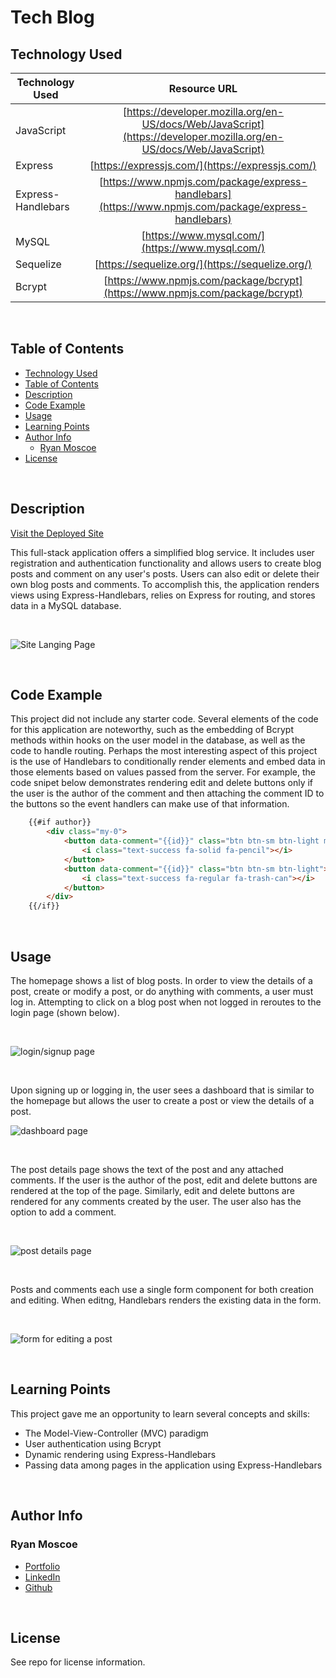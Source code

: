 # Tech Blog

## Technology Used 

| Technology Used    |                                                    Resource URL                                                    |
| ------------------ | :----------------------------------------------------------------------------------------------------------------: |
| JavaScript         | [https://developer.mozilla.org/en-US/docs/Web/JavaScript](https://developer.mozilla.org/en-US/docs/Web/JavaScript) |
| Express            |                                  [https://expressjs.com/](https://expressjs.com/)                                  |
| Express-Handlebars |        [https://www.npmjs.com/package/express-handlebars](https://www.npmjs.com/package/express-handlebars)        |
| MySQL              |                                  [https://www.mysql.com/](https://www.mysql.com/)                                  |
| Sequelize          |                                  [https://sequelize.org/](https://sequelize.org/)                                  |
| Bcrypt             |                    [https://www.npmjs.com/package/bcrypt](https://www.npmjs.com/package/bcrypt)                    |

<br/>

## Table of Contents
- [Technology Used](#technology-used)
- [Table of Contents](#table-of-contents)
- [Description](#description)
- [Code Example](#code-example)
- [Usage](#usage)
- [Learning Points](#learning-points)
- [Author Info](#author-info)
  - [Ryan Moscoe](#ryan-moscoe)
- [License](#license)

<br/>

## Description 

[Visit the Deployed Site](https://aqueous-citadel-97448.herokuapp.com/)

This full-stack application offers a simplified blog service. It includes user registration and authentication functionality and allows users to create blog posts and comment on any user's posts. Users can also edit or delete their own blog posts and comments. To accomplish this, the application renders views using Express-Handlebars, relies on Express for routing, and stores data in a MySQL database.

<br/>

![Site Langing Page](./assets/images/landing-page.png)

<br/>

## Code Example

This project did not include any starter code. Several elements of the code for this application are noteworthy, such as the embedding of Bcrypt methods within hooks on the user model in the database, as well as the code to handle routing. Perhaps the most interesting aspect of this project is the use of Handlebars to conditionally render elements and embed data in those elements based on values passed from the server. For example, the code snipet below demonstrates rendering edit and delete buttons only if the user is the author of the comment and then attaching the comment ID to the buttons so the event handlers can make use of that information.


```html
    {{#if author}}
        <div class="my-0">
            <button data-comment="{{id}}" class="btn btn-sm btn-light mx-2">
                <i class="text-success fa-solid fa-pencil"></i>
            </button>
            <button data-comment="{{id}}" class="btn btn-sm btn-light">
                <i class="text-success fa-regular fa-trash-can"></i>
            </button>
        </div>
    {{/if}}
```

<br/>

## Usage 

The homepage shows a list of blog posts. In order to view the details of a post, create or modify a post, or do anything with comments, a user must log in. Attempting to click on a blog post when not logged in reroutes to the login page (shown below).

<br/>

![login/signup page](./assets/images/login.png)

<br/>

Upon signing up or logging in, the user sees a dashboard that is similar to the homepage but allows the user to create a post or view the details of a post.

![dashboard page](./assets/images/dashboard.png)

<br/>

The post details page shows the text of the post and any attached comments. If the user is the author of the post, edit and delete buttons are rendered at the top of the page. Similarly, edit and delete buttons are rendered for any comments created by the user. The user also has the option to add a comment.

<br/>

![post details page](./assets/images/post.png)

<br/>

Posts and comments each use a single form component for both creation and editing. When editng, Handlebars renders the existing data in the form.

<br/>

![form for editing a post](./assets/images/edit.png)

<br/>

## Learning Points 

This project gave me an opportunity to learn several concepts and skills:
* The Model-View-Controller (MVC) paradigm
* User authentication using Bcrypt
* Dynamic rendering using Express-Handlebars
* Passing data among pages in the application using Express-Handlebars

<br/>

## Author Info

### Ryan Moscoe 

* [Portfolio](https://rmoscoe.github.io/my-sportfolio/)
* [LinkedIn](https://www.linkedin.com/in/ryan-moscoe-8652973/)
* [Github](https://github.com/rmoscoe)

<br/>

## License

See repo for license information.
